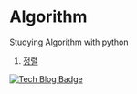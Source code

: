 # Algorithm
Studying Algorithm with python

  1. [정렬](/Sorting)

[![Tech Blog Badge](http://img.shields.io/badge/-Tech%20blog-black?style=flat-square&logo=github&link=https://pome95.github.io/computer%20engineering/algorithm/)](https://pome95.github.io/computer%20engineering/algorithm/)
